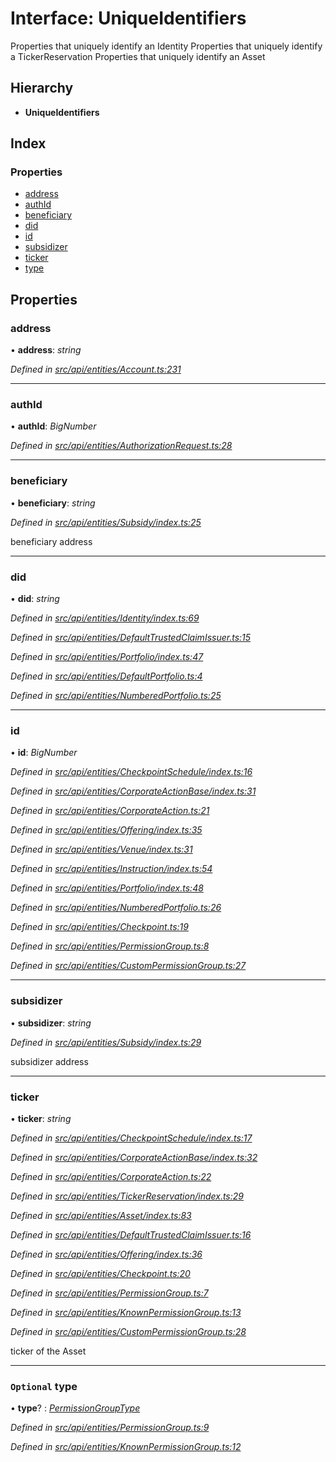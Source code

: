 # Interface: UniqueIdentifiers

Properties that uniquely identify an Identity
Properties that uniquely identify a TickerReservation
Properties that uniquely identify an Asset

## Hierarchy

* **UniqueIdentifiers**

## Index

### Properties

* [address](uniqueidentifiers.md#address)
* [authId](uniqueidentifiers.md#authid)
* [beneficiary](uniqueidentifiers.md#beneficiary)
* [did](uniqueidentifiers.md#did)
* [id](uniqueidentifiers.md#id)
* [subsidizer](uniqueidentifiers.md#subsidizer)
* [ticker](uniqueidentifiers.md#ticker)
* [type](uniqueidentifiers.md#optional-type)

## Properties

###  address

• **address**: *string*

*Defined in [src/api/entities/Account.ts:231](https://github.com/PolymeshAssociation/polymesh-sdk/blob/46845947/src/api/entities/Account.ts#L231)*

___

###  authId

• **authId**: *BigNumber*

*Defined in [src/api/entities/AuthorizationRequest.ts:28](https://github.com/PolymeshAssociation/polymesh-sdk/blob/46845947/src/api/entities/AuthorizationRequest.ts#L28)*

___

###  beneficiary

• **beneficiary**: *string*

*Defined in [src/api/entities/Subsidy/index.ts:25](https://github.com/PolymeshAssociation/polymesh-sdk/blob/46845947/src/api/entities/Subsidy/index.ts#L25)*

beneficiary address

___

###  did

• **did**: *string*

*Defined in [src/api/entities/Identity/index.ts:69](https://github.com/PolymeshAssociation/polymesh-sdk/blob/46845947/src/api/entities/Identity/index.ts#L69)*

*Defined in [src/api/entities/DefaultTrustedClaimIssuer.ts:15](https://github.com/PolymeshAssociation/polymesh-sdk/blob/46845947/src/api/entities/DefaultTrustedClaimIssuer.ts#L15)*

*Defined in [src/api/entities/Portfolio/index.ts:47](https://github.com/PolymeshAssociation/polymesh-sdk/blob/46845947/src/api/entities/Portfolio/index.ts#L47)*

*Defined in [src/api/entities/DefaultPortfolio.ts:4](https://github.com/PolymeshAssociation/polymesh-sdk/blob/46845947/src/api/entities/DefaultPortfolio.ts#L4)*

*Defined in [src/api/entities/NumberedPortfolio.ts:25](https://github.com/PolymeshAssociation/polymesh-sdk/blob/46845947/src/api/entities/NumberedPortfolio.ts#L25)*

___

###  id

• **id**: *BigNumber*

*Defined in [src/api/entities/CheckpointSchedule/index.ts:16](https://github.com/PolymeshAssociation/polymesh-sdk/blob/46845947/src/api/entities/CheckpointSchedule/index.ts#L16)*

*Defined in [src/api/entities/CorporateActionBase/index.ts:31](https://github.com/PolymeshAssociation/polymesh-sdk/blob/46845947/src/api/entities/CorporateActionBase/index.ts#L31)*

*Defined in [src/api/entities/CorporateAction.ts:21](https://github.com/PolymeshAssociation/polymesh-sdk/blob/46845947/src/api/entities/CorporateAction.ts#L21)*

*Defined in [src/api/entities/Offering/index.ts:35](https://github.com/PolymeshAssociation/polymesh-sdk/blob/46845947/src/api/entities/Offering/index.ts#L35)*

*Defined in [src/api/entities/Venue/index.ts:31](https://github.com/PolymeshAssociation/polymesh-sdk/blob/46845947/src/api/entities/Venue/index.ts#L31)*

*Defined in [src/api/entities/Instruction/index.ts:54](https://github.com/PolymeshAssociation/polymesh-sdk/blob/46845947/src/api/entities/Instruction/index.ts#L54)*

*Defined in [src/api/entities/Portfolio/index.ts:48](https://github.com/PolymeshAssociation/polymesh-sdk/blob/46845947/src/api/entities/Portfolio/index.ts#L48)*

*Defined in [src/api/entities/NumberedPortfolio.ts:26](https://github.com/PolymeshAssociation/polymesh-sdk/blob/46845947/src/api/entities/NumberedPortfolio.ts#L26)*

*Defined in [src/api/entities/Checkpoint.ts:19](https://github.com/PolymeshAssociation/polymesh-sdk/blob/46845947/src/api/entities/Checkpoint.ts#L19)*

*Defined in [src/api/entities/PermissionGroup.ts:8](https://github.com/PolymeshAssociation/polymesh-sdk/blob/46845947/src/api/entities/PermissionGroup.ts#L8)*

*Defined in [src/api/entities/CustomPermissionGroup.ts:27](https://github.com/PolymeshAssociation/polymesh-sdk/blob/46845947/src/api/entities/CustomPermissionGroup.ts#L27)*

___

###  subsidizer

• **subsidizer**: *string*

*Defined in [src/api/entities/Subsidy/index.ts:29](https://github.com/PolymeshAssociation/polymesh-sdk/blob/46845947/src/api/entities/Subsidy/index.ts#L29)*

subsidizer address

___

###  ticker

• **ticker**: *string*

*Defined in [src/api/entities/CheckpointSchedule/index.ts:17](https://github.com/PolymeshAssociation/polymesh-sdk/blob/46845947/src/api/entities/CheckpointSchedule/index.ts#L17)*

*Defined in [src/api/entities/CorporateActionBase/index.ts:32](https://github.com/PolymeshAssociation/polymesh-sdk/blob/46845947/src/api/entities/CorporateActionBase/index.ts#L32)*

*Defined in [src/api/entities/CorporateAction.ts:22](https://github.com/PolymeshAssociation/polymesh-sdk/blob/46845947/src/api/entities/CorporateAction.ts#L22)*

*Defined in [src/api/entities/TickerReservation/index.ts:29](https://github.com/PolymeshAssociation/polymesh-sdk/blob/46845947/src/api/entities/TickerReservation/index.ts#L29)*

*Defined in [src/api/entities/Asset/index.ts:83](https://github.com/PolymeshAssociation/polymesh-sdk/blob/46845947/src/api/entities/Asset/index.ts#L83)*

*Defined in [src/api/entities/DefaultTrustedClaimIssuer.ts:16](https://github.com/PolymeshAssociation/polymesh-sdk/blob/46845947/src/api/entities/DefaultTrustedClaimIssuer.ts#L16)*

*Defined in [src/api/entities/Offering/index.ts:36](https://github.com/PolymeshAssociation/polymesh-sdk/blob/46845947/src/api/entities/Offering/index.ts#L36)*

*Defined in [src/api/entities/Checkpoint.ts:20](https://github.com/PolymeshAssociation/polymesh-sdk/blob/46845947/src/api/entities/Checkpoint.ts#L20)*

*Defined in [src/api/entities/PermissionGroup.ts:7](https://github.com/PolymeshAssociation/polymesh-sdk/blob/46845947/src/api/entities/PermissionGroup.ts#L7)*

*Defined in [src/api/entities/KnownPermissionGroup.ts:13](https://github.com/PolymeshAssociation/polymesh-sdk/blob/46845947/src/api/entities/KnownPermissionGroup.ts#L13)*

*Defined in [src/api/entities/CustomPermissionGroup.ts:28](https://github.com/PolymeshAssociation/polymesh-sdk/blob/46845947/src/api/entities/CustomPermissionGroup.ts#L28)*

ticker of the Asset

___

### `Optional` type

• **type**? : *[PermissionGroupType](../enums/permissiongrouptype.md)*

*Defined in [src/api/entities/PermissionGroup.ts:9](https://github.com/PolymeshAssociation/polymesh-sdk/blob/46845947/src/api/entities/PermissionGroup.ts#L9)*

*Defined in [src/api/entities/KnownPermissionGroup.ts:12](https://github.com/PolymeshAssociation/polymesh-sdk/blob/46845947/src/api/entities/KnownPermissionGroup.ts#L12)*
